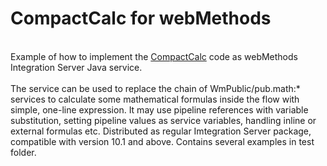 <h1>CompactCalc for webMethods</h1><br>
Example of how to implement the <a href="https://github.com/edward-ap/CompactCalc" title="CompactCalc">CompactCalc</a> code as webMethods Integration Server Java service.<br><br>
The service can be used to replace the chain of WmPublic/pub.math:* services to calculate some mathematical formulas inside the flow with simple, one-line expression. 
It may use pipeline references with variable substitution, setting pipeline values as service variables, handling inline or external formulas etc. 
Distributed as regular Imtegration Server package, compatible with version 10.1 and above. Contains several examples in test folder.
